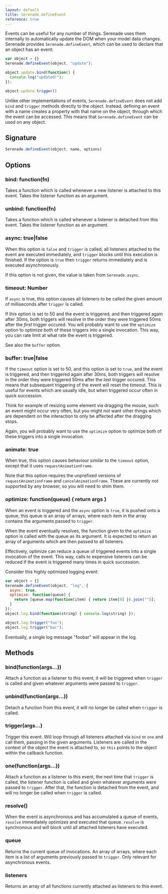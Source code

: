 ```yaml
---
layout: default
title: Serenade.defineEvent
reference: true
---
```


Events can be useful for any number of things. Serenade uses them internally to
automatically update the DOM when your model data changes. Serenade provides
`Serenade.defineEvent`, which can be used to declare that an object has an
event:

``` javascript
var object = {}
Serenade.defineEvent(object, "update");

object.update.bind(function() {
  console.log("updated!");
});

object.update.trigger()
```

Unlike other implementations of events, `Serenade.defineEvent` does not add
`bind` and `trigger` methods directly to the object. Instead, defining an event
with a name creates a property with that name on the object, through which the
event can be accessed. This means that `Serenade.defineEvent` can be used on
any object.

## Signature

``` javascript
Serenade.defineEvent(object, name, options)
```

## Options

### bind: function(fn)

Takes a function which is called whenever a new listener is attached to this
event. Takes the listener function as an argument.

### unbind: function(fn)

Takes a function which is called whenever a listener is detached from this
event. Takes the listener function as an argument.

### async: true|false

When this option is `false` and `trigger` is called, all listeners attached to
the event are executed immediately, and `trigger` blocks until this execution
is finished. If the option is `true` then `trigger` returns immediately and is
executed asynchronously.

If this option is not given, the value is taken from `Serenade.async`.

### timeout: Number

If `async` is true, this option causes all listeners to be called
the given amount of milliseconds after `trigger` is called.

If this option is set to 50 and the event is triggered, and then triggered
again after 30ms, both triggers will resolve in the order they were triggered
50ms after the *first* trigger occured. You will probably want to use the
`optimize` option to optimize both of these triggers into a single invocation.
This way, you can rate limit at what rate the event is triggered.

See also the `buffer` option.

### buffer: true|false

If the `timeout` option is set to 50, and this option is set to `true`, and the
event is triggered, and then triggered again after 30ms, both triggers will
resolve in the order they were triggered 50ms after the *last* trigger occured.
This means that subsequent triggering of the event will reset the timeout.
This is useful for events which are usually idle, but when triggered occur
often in quick succession.

Think for example of resizing some element via dragging the mouse, such an
event might occur very often, but you might not want other things which are
dependent on the interaction to only be affected after the dragging stops.

Again, you will probably want to use the `optimize` option to optimize both of
these triggers into a single invocation.

### animate: true

When true, this option causes behaviour similar to the `timeout` option, except
that it uses `requestAnimationFrame`.

Note that this option requires the unprefixed versions of
`requestAnimationFrame` and `cancelAnimationFrame`.  These are currently not
supported by any browser, so you will need to shim them.

### optimize: function(queue) { return args }

When an event is triggered and the `async` option is `true`, it is pushed onto
a queue, this queue is an array of arrays, where each item in the array contains
the arguments passed to `trigger`.

When the event eventually resolves, the function given to the `optimize` option
is called with the queue as its argument. It is expected to return an array
of arguments which are then passed to all listeners.

Effectively, optimize can reduce a queue of triggered events into a single
invocation of the event. This way, calls to expensive listeners can be reduced
if the event is triggered many times in quick succession.

Consider this highly optimized logging event:

``` javascript
var object = {}
Serenade.defineEvent(object, "log", {
  async: true,
  optimize: function(queue) {
    return [queue.map(function(item) { return item[0] }).join("")];
  }
});
object.log.bind(function(string) { console.log(string) });

object.log.trigger("foo");
object.log.trigger("bar");
```

Eventually, a single log message "foobar" will appear in the log.

## Methods

### bind(function(args...))

Attach a function as a listener to this event, it will be triggered when
`trigger` is called and given whatever arguments were passed to `trigger`.

### unbind(function(args...))

Detach a function from this event, it will no longer be called when `trigger`
is called.

### trigger(args...)

Trigger this event. Will loop through all listeners attached via `bind` or
`one` and call them, passing in the given arguments. Listeners are called in
the context of the object the event is attached to, so `this` points to the
object within the callback function.

### one(function(args...))

Attach a function as a listener to this event, the next time that `trigger` is
called, the listener function is called and given whatever arguments were
passed to `trigger`. After that, the function is detached from the event, and
will no longer be called when `trigger` is called.

### resolve()

When the event is asynchronous and has accumulated a queue of events, `resolve`
immediately optimizes and executed that queue. `resolve` is synchronous and
will block until all attached listeners have executed.

### queue

Returns the current queue of invocations. An array of arrays, where each item
is a list of arguments previously passed to `trigger`. Only relevant for
asynchronous events.

### listeners

Returns an array of all functions currently attached as listeners to this
event.
